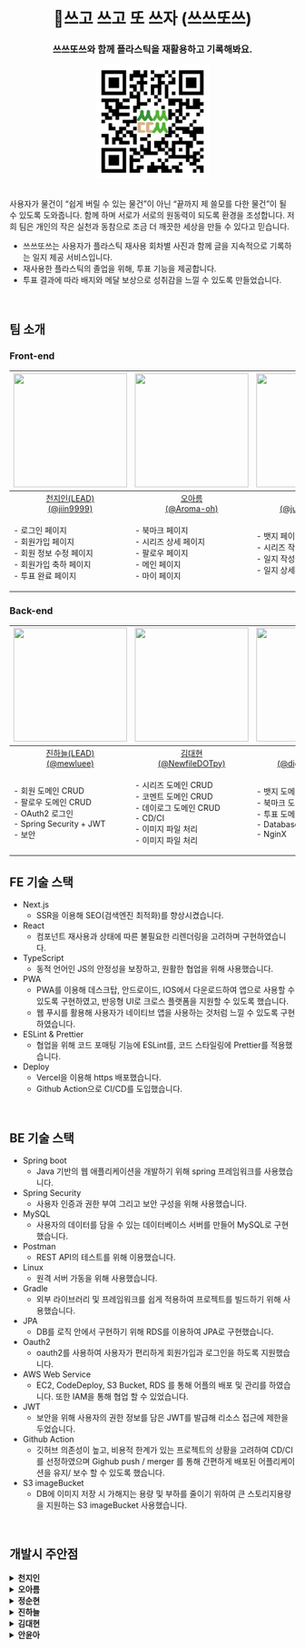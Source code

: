 <div align="center">
  <h1>🌿쓰고 쓰고 또 쓰자 (쓰쓰또쓰)</h1>
</div>

<div align="center">
  <h3>쓰쓰또쓰와 함께 플라스틱을 재활용하고 기록해봐요.</h3>
  <img src="https://raw.githubusercontent.com/codestates-seb/seb43_main_008/main/client/public/images/qrCode.png" width="200px" height="200px">
</div>

<br/>

사용자가 물건이 “쉽게 버릴 수 있는 물건”이 아닌 “끝까지 제 쓸모를 다한 물건”이 될 수 있도록 도와줍니다.
함께 하며 서로가 서로의 원동력이 되도록 환경을 조성합니다.
저희 팀은 개인의 작은 실천과 동참으로 조금 더 깨끗한 세상을 만들 수 있다고 믿습니다.

-   쓰쓰또쓰는 사용자가 플라스틱 재사용 회차별 사진과 함께 글을 지속적으로 기록하는 일지 제공 서비스입니다.
-   재사용한 플라스틱의 졸업을 위해, 투표 기능을 제공합니다.
-   투표 결과에 따라 배지와 메달 보상으로 성취감을 느낄 수 있도록 만들었습니다.

<br/>

## 팀 소개

### Front-end

|                                  <img src="https://github.com/jiin9999.png" width="200px" height="200px">                                   |                           <img src="https://github.com/Aroma-oh.png" width="200px" height="200px">                            |                 <img src="https://github.com/jungsoonhyun.png" width="200px" height="200px">                  |
| :-----------------------------------------------------------------------------------------------------------------------------------------: | :---------------------------------------------------------------------------------------------------------------------------: | :-----------------------------------------------------------------------------------------------------------: |
|                                         [천지인(LEAD)<br/>(@jiin9999)](https://github.com/jiin9999)                                         |                                     [오아름<br/>(@Aroma-oh)](https://github.com/Aroma-oh)                                     |                         [정순현<br/>(@jungsoonhyun)](https://github.com/jungsoonhyun)                         |
| <p align="left">- 로그인 페이지<br/> - 회원가입 페이지<br/> - 회원 정보 수정 페이지<br/> - 회원가입 축하 페이지<br/> - 투표 완료 페이지</p> | <p align="left">- 북마크 페이지<br/> - 시리즈 상세 페이지</br> - 팔로우 페이지</br> - 메인 페이지</br> - 마이 페이지</br></p> | <p align="left">- 뱃지 페이지<br/> - 시리즈 작성페이지<br/> - 일지 작성 페이지</br>- 일지 상세페이지</br></p> |

### Back-end

| <img src="https://github.com/mewluee.png" width="200px" height="200px"> | <img src="https://github.com/NewfileDOTpy.png" width="200px" height="200px"> | <img src="https://github.com/digital-hamster.png" width="200px" height="200px"> |
| :---------------------------------------------------------------------: | :--------------------------------------------------------------------------: | :-----------------------------------------------------------------------------: |
|        [진하늘(LEAD)<br/>(@mewluee)](https://github.com/mewluee)        |        [김대현<br/>(@NewfileDOTpy)](https://github.com/NewfileDOTpy)         |       [안윤아<br/>(@digital-hamster)](https://github.com/digital-hamster)       |
|               <p align="left">- 회원 도메인 CRUD</br> - 팔로우 도메인 CRUD</br> - OAuth2 로그인</br> - Spring Security + JWT</br> - 보안 </p>               |                 <p align="left">- 시리즈 도메인 CRUD</br> - 코멘트 도메인 CRUD</br> - 데이로그 도메인 CRUD</br> - CD/CI</br> - 이미지 파일 처리</br> - 이미지 파일 처리</p>       |                   <p align="left">- 뱃지 도메인 CRUD</br> - 북마크 도메인 CRUD</br> - 투표 도메인 CRUD</br> - Database Administrator</br> - NginX </p>                   |

## FE 기술 스택

-   Next.js
    -   SSR을 이용해 SEO(검색엔진 최적화)를 향상시켰습니다.
-   React
    -   컴포넌트 재사용과 상태에 따른 불필요한 리렌더링을 고려하며 구현하였습니다.
-   TypeScript
    -   동적 언어인 JS의 안정성을 보장하고, 원활한 협업을 위해 사용했습니다.
-   PWA
    -   PWA를 이용해 데스크탑, 안드로이드, IOS에서 다운로드하여 앱으로 사용할 수 있도록 구현하였고, 반응형 UI로 크로스 플랫폼을 지원할 수 있도록 했습니다.
    -   웹 푸시를 활용해 사용자가 네이티브 앱을 사용하는 것처럼 느낄 수 있도록 구현하였습니다.
-   ESLint & Prettier
    -   협업을 위해 코드 포매팅 기능에 ESLint를, 코드 스타일링에 Prettier를 적용했습니다.
-   Deploy
    -   Vercel을 이용해 https 배포했습니다.
    -   Github Action으로 CI/CD를 도입했습니다.

<br/>

## BE 기술 스택

-   Spring boot
    -   Java 기반의 웹 애플리케이션을 개발하기 위해 spring 프레임워크를 사용했습니다.
-   Spring Security
    -   사용자 인증과 권한 부여 그리고 보안 구성을 위해 사용했습니다.
-   MySQL
    -   사용자의 데이터를 담을 수 있는 데이터베이스 서버를 만들어 MySQL로 구현했습니다.
-   Postman
    -   REST API의 테스트를 위해 이용했습니다.
-   Linux
    -   원격 서버 가동을 위해 사용했습니다.
-   Gradle
    -   외부 라이브러리 및 프레임워크를 쉽게 적용하여 프로젝트를 빌드하기 위해 사용했습니다.
-   JPA
    -   DB를 로직 안에서 구현하기 위해 RDS를 이용하여 JPA로 구현했습니다.
-   Oauth2
    -   oauth2를 사용하여 사용자가 편리하게 회원가입과 로그인을 하도록 지원했습니다.
-   AWS Web Service
    -   EC2, CodeDeploy, S3 Bucket, RDS 를 통해 어플의 배포 및 관리를 하였습니다. 또한 IAM을 통해 협업 할 수 있었습니다.
-   JWT
    -   보안을 위해 사용자의 권한 정보를 담은 JWT를 발급해 리소스 접근에 제한을 두었습니다.
-   Github Action
    -   깃허브 의존성이 높고, 비용적 한계가 있는 프로젝트의 상황을 고려하여 CD/CI를 선정하였으며 Gighub push / merger 를 통해 간편하게 배포된 어플리케이션을 유지/ 보수 할 수 있도록 했습니다.
-   S3 imageBucket
    -   DB에 이미지 저장 시 가해지는 용량 및 부하를 줄이기 위하여 큰 스토리지용량을 지원하는 S3 imageBucket 사용했습니다.


<br/>

## 개발시 주안점

<details>
<summary><b>천지인</b></summary><br/>
  
- 로그인 페이지
  - 이런 이유로 이런 이런 기술을 적용해서 이렇게 만들어 보았습니다.
- 회원가입 페이지
  - 이런 이유로 이런 이런 기술을 적용해서 이렇게 만들어 보았습니다.
- 회원 정보 수정 페이지
  - 이런 이유로 이런 이런 기술을 적용해서 이렇게 만들어 보았습니다.
  
</details>

<details>
<summary><b>오아름</b></summary><br/>

  
- 메인 페이지
  
 ![](https://velog.velcdn.com/images/on002way/post/9b0073bf-e650-48de-8b53-4b709e4a542d/image.gif) 
  
 ✅ 비회원도 조회가 가능한 유일한 페이지! 메인 페이지는 모두가 조회가 가능한 유일한 페이지입니다. 
  따라서 개별 시리즈는 새로운 사용자의 궁금증을 유도하여 회원가입으로 연결하는 역할을 해야합니다.
  이를 위해 시리즈의 사진 영역을 넓게 잡아 시각적인 이목을 끌고자 했으며, “n번 사용”정보를 노출하였습니다. 
  (비닐봉지를 30번 사용한 시리즈라면 궁금하지 않을까요? 👀) 
  
✅ 사용자의 빠른 탐색을 위해 무한 스크롤을 적용했습니다.
많은 이미지 로딩이 필요한 메인페이지는 최초 렌더가 느리다는 단점이 있습니다. 
  이를 해결하기 위해 api 요청 1회당 12개의 데이터만 불러오는 무한 스크롤을 적용하였습니다.

- 시리즈 상세 페이지
  
![](https://velog.velcdn.com/images/on002way/post/3047f626-a0f2-4efa-bef2-cc6a7c47ae12/image.gif)
  
✅ 기능별로 컴포넌트를 분할했습니다. 
시리즈 상세페이지는 다양한 기능(데이로그 조회, 북마크, 투표, 댓글)이 들어가는 페이지입니다. 각 기능은 개별 api가 존재하기 때문에 불필요한 리렌더링 방지를 위해 컴포넌트를 분할 했습니다. 
  
✅ 사용자의 빠른 탐색을 위해 무한 스크롤을 적용했습니다.
데이로그도 많은 이미지 로딩이 필요한 페이지입니다. 따라서 무한 스크롤을 통해 단위 별로 데이터를 호출하여 빠른 로딩을 주고자 했습니다. 

- 마이 페이지
  
![](https://velog.velcdn.com/images/on002way/post/ecfbc362-e5f0-44f8-b079-8b0f92a8d97d/image.gif)
  
✅ 조건으로 UI를 구분하여 컴포넌트를 재사용했습니다. 
마이페이지는 "자신"의 페이지 접속의 경우와 "타인"의 페이지 접속의 경우 UI가 구분됩니다. UI의 글씨 혹은 연결 링크만 변경되기 때문에, 페이지를 나눠 중복 코드를 작성하기 보다는 조건문을 주어 다른 UI가 렌더되도록 하였습니다. 
  
✅ 다양한 시리즈 상태의 구분이 필요했습니다.
시리즈는 투표 결과에 따라 메달을 부여받을 수도, 재사용을 해야할 수도 있습니다. 이러한 상태가 피드의 UI상으로 구분되어 사용자가 즉각적으로 확인할 수 있도록 구현했습니다. 

  
</details>

<details>
<summary><b>정순현</b></summary><br/>
  
- 로그인 페이지
  - 이런 이유로 이런 이런 기술을 적용해서 이렇게 만들어 보았습니다.
- 회원가입 페이지
  - 이런 이유로 이런 이런 기술을 적용해서 이렇게 만들어 보았습니다.
- 회원 정보 수정 페이지
  - 이런 이유로 이런 이런 기술을 적용해서 이렇게 만들어 보았습니다.
  
</details>

<details>
<summary><b>진하늘</b></summary><br/>
  
- 로그인 페이지
  - 이런 이유로 이런 이런 기술을 적용해서 이렇게 만들어 보았습니다.
- 회원가입 페이지
  - 이런 이유로 이런 이런 기술을 적용해서 이렇게 만들어 보았습니다.
- 회원 정보 수정 페이지
  - 이런 이유로 이런 이런 기술을 적용해서 이렇게 만들어 보았습니다.
  
</details>

<details>
<summary><b>김대현</b></summary><br/>
  
- 로그인 페이지
  - 이런 이유로 이런 이런 기술을 적용해서 이렇게 만들어 보았습니다.
- 회원가입 페이지
  - 이런 이유로 이런 이런 기술을 적용해서 이렇게 만들어 보았습니다.
- 회원 정보 수정 페이지
  - 이런 이유로 이런 이런 기술을 적용해서 이렇게 만들어 보았습니다.
  
</details>

<details>
<summary><b>안윤아</b></summary><br/>
  
- 로그인 페이지
  - 이런 이유로 이런 이런 기술을 적용해서 이렇게 만들어 보았습니다.
- 회원가입 페이지
  - 이런 이유로 이런 이런 기술을 적용해서 이렇게 만들어 보았습니다.
- 회원 정보 수정 페이지
  - 이런 이유로 이런 이런 기술을 적용해서 이렇게 만들어 보았습니다.
  
</details>
